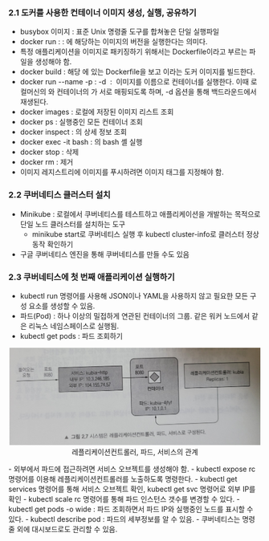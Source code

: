 ### 2.1 도커를 사용한 컨테이너 이미지 생성, 실행, 공유하기
 - busybox 이미지 : 표준 Unix 명령줄 도구를 합쳐놓은 단일 실행파일
 - docker run <image>:<tag> : <image>에 해당하는 이미지의 <tag> 버전을 실행한다는 의미다.
 - 특정 애플리케이션을 이미지로 패키징하기 위해서는 Dockerfile이라고 부르는 파일을 생성해야 함.
 - docker build <name> <path> : 해당 <path>에 있는 Dockerfile을 보고 <name>이라는 도커 이미지를 빌드한다.
 - docker run --name <name> -p <in-port>:<out-port> -d <image> : <image> 이미지를 <name> 이름으로 컨테이너를 실행한다. 이때 로컬머신의 <in-port>와 컨테이너의 <out-port>가 서로 매핑되도록 하며, -d 옵션을 통해 백드라운드에서 재생된다.
 - docker images : 로컬에 저장된 이미지 리스트 조회
 - docker ps : 실행중인 모든 컨테이너 조회
 - docker inspect <container> : <container>의 상세 정보 조회
 - docker exec -it <container> bash : <container>의 bash 셸 실행
 - docker stop <container> : <container> 삭제
 - docker rm <container> : <container> 제거
 - 이미지 레지스트리에 이미지를 푸시하려면 이미지 태그를 지정해야 함.

### 2.2 쿠버네티스 클러스터 설치
 - Minikube : 로컬에서 쿠버네티스를 테스트하고 애플리케이션을 개발하는 목적으로 단일 노드 클러스터를 설치하는 도구
   - minikube start로 쿠버네티스 실행 후 kubectl cluster-info로 클러스터 정상 동작 확인하기
 - 구글 쿠버네티스 엔진을 통해 쿠버네티스를 만들 수도 있음

### 2.3 쿠버네티스에 첫 번째 애플리케이션 실행하기
 - kubectl run 명령어를 사용해 JSON이나 YAML을 사용하지 않고 필요한 모든 구성 요소를 생성할 수 있음.
 - 파드(Pod) : 하나 이상의 밀접하게 연관된 컨테이너의 그룹. 같은 워커 노드에서 같은 리눅스 네임스페이스로 실행됨.
 - kubectl get pods : 파드 조회하기
<p align="center">
 <img src="./image02-01.jpg" width="500" />
 <br />
 레플리케이션컨트롤러, 파드, 서비스의 관계
</p>
 - 외부에서 파드에 접근하려면 서비스 오브젝트를 생성해야 함.
 - kubectl expose rc 명령어를 이용해 레플리케이션컨트롤러를 노출하도록 명령한다.
 - kubectl get services 명령어를 통해 서비스 오브젝트 확인, kubectl get svc 명령어로 외부 IP를 확인
 - kubectl scale rc 명령어를 통해 파드 인스턴스 갯수를 변경할 수 있다.
 - kubectl get pods -o wide : 파드 조회하면서 파드 IP와 실행중인 노드를 표시할 수 있다.
 - kubectl describe pod <pod-name> : <pod-name> 파드의 세부정보를 알 수 있음.
 - 쿠버네티스는 명령줄 외에 대시보드로도 관리할 수 있음.

